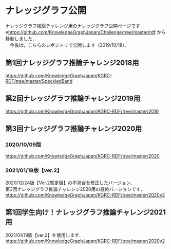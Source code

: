# ナレッジグラフ公開
ナレッジグラフ推論チャレンジ用のナレッジグラフ公開ページです  
※https://github.com/KnowledgeGraphJapan/Challenge/tree/master/rdf から移動しました．  
　今後は，こちらのレポジトリで公開します（2019/10/18）．

## 第1回ナレッジグラフ推論チャレンジ2018用
https://github.com/KnowledgeGraphJapan/KGRC-RDF/tree/master/SpeckledBand

## 第2回ナレッジグラフ推論チャレンジ2019用  
https://github.com/KnowledgeGraphJapan/KGRC-RDF/tree/master/2019
 
## 第3回ナレッジグラフ推論チャレンジ2020用 
### 2020/10/09版
https://github.com/KnowledgeGraphJapan/KGRC-RDF/tree/master/2020

### 2021/01/19版【ver.2】
2020/12/24版【Ver.2暫定版】の不具合を修正したバージョン．  
第3回ナレッジグラフ推論チャレンジ2020用の最終バージョンです． 
https://github.com/KnowledgeGraphJapan/KGRC-RDF/tree/master/2020v2

## 第1回学生向け！ナレッジグラフ推論チャレンジ2021用
2021/01/19版【ver.2】を使用します．  
https://github.com/KnowledgeGraphJapan/KGRC-RDF/tree/master/2020v2

